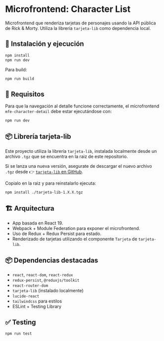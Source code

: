 # Microfrontend: Character List

Microfrontend que renderiza tarjetas de personajes usando la API pública de Rick & Morty. Utiliza la librería `tarjeta-lib` como dependencia local.

## 🚀 Instalación y ejecución

```bash
npm install
npm run dev
```

Para build:

```bash
npm run build
```

## 🔗 Requisitos

Para que la navegación al detalle funcione correctamente, el microfrontend `mfe-character-detail` debe estar ejecutándose con:

```bash
npm run dev
```

## 📦 Librería tarjeta-lib

Este proyecto utiliza la librería `tarjeta-lib`, instalada localmente desde un archivo `.tgz` que se encuentra en la raiz de este repositorio.

Si se lanza una nueva versión, asegurate de descargar el nuevo archivo `.tgz` desde 👉 [`tarjeta-lib` en GitHub](https://github.com/tiansanjorge/squadmakers-challenge-card-component).

Copialo en la raiz y para reinstalarlo ejecuta:

```bash
npm install ./tarjeta-lib-1.X.X.tgz
```

## 🏗️ Arquitectura

- App basada en React 19.
- Webpack + Module Federation para exponer el microfrontend.
- Uso de Redux + Redux Persist para estado.
- Renderizado de tarjetas utilizando el componente `Tarjeta` de `tarjeta-lib`.

## 📦 Dependencias destacadas

- `react`, `react-dom`, `react-redux`
- `redux-persist`, `@reduxjs/toolkit`
- `react-router-dom`
- `tarjeta-lib` (instalado localmente)
- `lucide-react`
- `tailwindcss` para estilos
- ESLint + Testing Library

## ✅ Testing

```bash
npm run test
```
